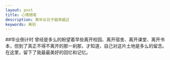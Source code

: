 ```yaml
---
layout: post
title: 心情随笔
description: 离毕业日子越来越近
keywords: 离别
---
```




##毕业倒计时
曾经是多么的盼望着早些离开校园、离开宿舍、离开课堂、离开书本，但到了真正不得不离开的那一刹那，才知道，自己对这片土地是多么的留念。  
 在这里，留下了我最最美好的回忆和记忆。







